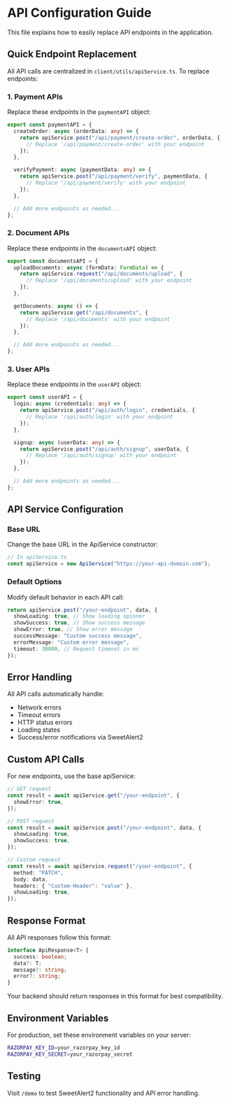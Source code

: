 # API Configuration Guide

This file explains how to easily replace API endpoints in the application.

## Quick Endpoint Replacement

All API calls are centralized in `client/utils/apiService.ts`. To replace endpoints:

### 1. Payment APIs

Replace these endpoints in the `paymentAPI` object:

```typescript
export const paymentAPI = {
  createOrder: async (orderData: any) => {
    return apiService.post("/api/payment/create-order", orderData, {
      // Replace '/api/payment/create-order' with your endpoint
    });
  },

  verifyPayment: async (paymentData: any) => {
    return apiService.post("/api/payment/verify", paymentData, {
      // Replace '/api/payment/verify' with your endpoint
    });
  },

  // Add more endpoints as needed...
};
```

### 2. Document APIs

Replace these endpoints in the `documentsAPI` object:

```typescript
export const documentsAPI = {
  uploadDocuments: async (formData: FormData) => {
    return apiService.request("/api/documents/upload", {
      // Replace '/api/documents/upload' with your endpoint
    });
  },

  getDocuments: async () => {
    return apiService.get("/api/documents", {
      // Replace '/api/documents' with your endpoint
    });
  },

  // Add more endpoints as needed...
};
```

### 3. User APIs

Replace these endpoints in the `userAPI` object:

```typescript
export const userAPI = {
  login: async (credentials: any) => {
    return apiService.post("/api/auth/login", credentials, {
      // Replace '/api/auth/login' with your endpoint
    });
  },

  signup: async (userData: any) => {
    return apiService.post("/api/auth/signup", userData, {
      // Replace '/api/auth/signup' with your endpoint
    });
  },

  // Add more endpoints as needed...
};
```

## API Service Configuration

### Base URL

Change the base URL in the ApiService constructor:

```typescript
// In apiService.ts
const apiService = new ApiService("https://your-api-domain.com");
```

### Default Options

Modify default behavior in each API call:

```typescript
return apiService.post("/your-endpoint", data, {
  showLoading: true, // Show loading spinner
  showSuccess: true, // Show success message
  showError: true, // Show error message
  successMessage: "Custom success message",
  errorMessage: "Custom error message",
  timeout: 30000, // Request timeout in ms
});
```

## Error Handling

All API calls automatically handle:

- Network errors
- Timeout errors
- HTTP status errors
- Loading states
- Success/error notifications via SweetAlert2

## Custom API Calls

For new endpoints, use the base apiService:

```typescript
// GET request
const result = await apiService.get("/your-endpoint", {
  showError: true,
});

// POST request
const result = await apiService.post("/your-endpoint", data, {
  showLoading: true,
  showSuccess: true,
});

// Custom request
const result = await apiService.request("/your-endpoint", {
  method: "PATCH",
  body: data,
  headers: { "Custom-Header": "value" },
  showLoading: true,
});
```

## Response Format

All API responses follow this format:

```typescript
interface ApiResponse<T> {
  success: boolean;
  data?: T;
  message?: string;
  error?: string;
}
```

Your backend should return responses in this format for best compatibility.

## Environment Variables

For production, set these environment variables on your server:

```bash
RAZORPAY_KEY_ID=your_razorpay_key_id
RAZORPAY_KEY_SECRET=your_razorpay_secret
```

## Testing

Visit `/demo` to test SweetAlert2 functionality and API error handling.
